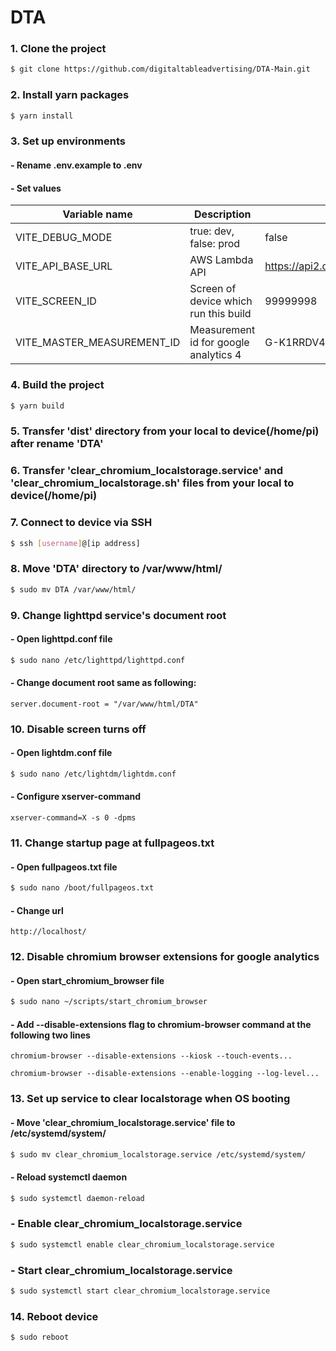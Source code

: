 # DTA

### 1. Clone the project

```bash
$ git clone https://github.com/digitaltableadvertising/DTA-Main.git
```

### 2. Install yarn packages

```bash
$ yarn install
```

### 3. Set up environments

#### - Rename .env.example to .env

#### - Set values
| Variable name                 | Description                               | Default value
| ---                           | ---                                       | ---
| VITE_DEBUG_MODE               | true: dev, false: prod                    | false
| VITE_API_BASE_URL             | AWS Lambda API                            | https://api2.digitaltableadvertising.com
| VITE_SCREEN_ID                | Screen of device which run this build     | 99999998
| VITE_MASTER_MEASUREMENT_ID    | Measurement id for google analytics 4     | G-K1RRDV446K

### 4. Build the project

```bash
$ yarn build
```

### 5. Transfer 'dist' directory from your local to device(/home/pi) after rename 'DTA'

### 6. Transfer 'clear_chromium_localstorage.service' and 'clear_chromium_localstorage.sh' files from your local to device(/home/pi)

### 7. Connect to device via SSH

```bash
$ ssh [username]@[ip address]
```

### 8. Move 'DTA' directory to /var/www/html/

```bash
$ sudo mv DTA /var/www/html/
```

### 9. Change lighttpd service's document root

#### - Open lighttpd.conf file

```bash
$ sudo nano /etc/lighttpd/lighttpd.conf
```

#### - Change document root same as following:

`server.document-root = "/var/www/html/DTA"`

### 10. Disable screen turns off

#### - Open lightdm.conf file

```bash
$ sudo nano /etc/lightdm/lightdm.conf
```

#### - Configure xserver-command

`xserver-command=X -s 0 -dpms`

### 11. Change startup page at fullpageos.txt

#### - Open fullpageos.txt file

```bash
$ sudo nano /boot/fullpageos.txt
```

#### - Change url

`http://localhost/`

### 12. Disable chromium browser extensions for google analytics

#### - Open start_chromium_browser file

```bash
$ sudo nano ~/scripts/start_chromium_browser
```

#### - Add --disable-extensions flag to chromium-browser command at the following two lines

```chromium-browser --disable-extensions --kiosk --touch-events...```

```chromium-browser --disable-extensions --enable-logging --log-level...```

### 13. Set up service to clear localstorage when OS booting

#### - Move 'clear_chromium_localstorage.service' file to /etc/systemd/system/

```bash
$ sudo mv clear_chromium_localstorage.service /etc/systemd/system/
```

#### - Reload systemctl daemon

```bash
$ sudo systemctl daemon-reload
```

### - Enable clear_chromium_localstorage.service

```bash
$ sudo systemctl enable clear_chromium_localstorage.service
```

### - Start clear_chromium_localstorage.service

```bash
$ sudo systemctl start clear_chromium_localstorage.service
```

### 14. Reboot device

```bash
$ sudo reboot
```
